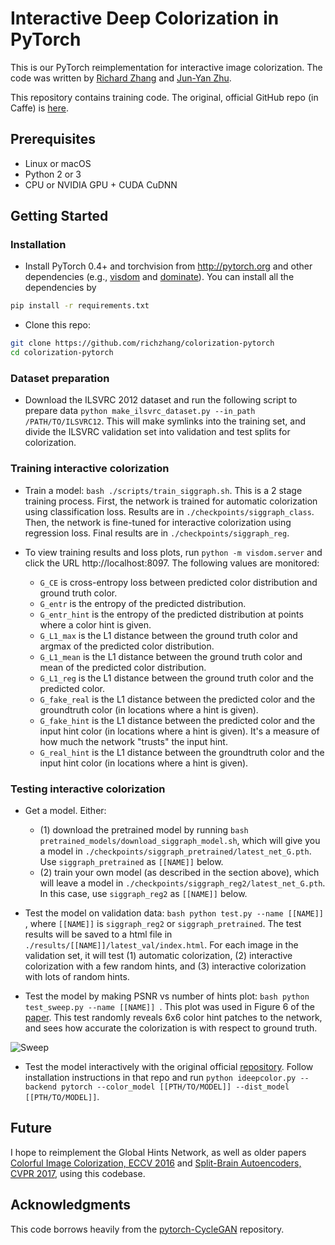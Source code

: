 # Interactive Deep Colorization in PyTorch

This is our PyTorch reimplementation for interactive image colorization. The code was written by [Richard Zhang](https://github.com/richzhang) and [Jun-Yan Zhu](https://github.com/junyanz).

This repository contains training code. The original, official GitHub repo (in Caffe) is [here](https://richzhang.github.io/ideepcolor/).


## Prerequisites
- Linux or macOS
- Python 2 or 3
- CPU or NVIDIA GPU + CUDA CuDNN

## Getting Started
### Installation
- Install PyTorch 0.4+ and torchvision from http://pytorch.org and other dependencies (e.g., [visdom](https://github.com/facebookresearch/visdom) and [dominate](https://github.com/Knio/dominate)). You can install all the dependencies by
```bash
pip install -r requirements.txt
```
- Clone this repo:
```bash
git clone https://github.com/richzhang/colorization-pytorch
cd colorization-pytorch
```

### Dataset preparation
- Download the ILSVRC 2012 dataset and run the following script to prepare data
```python make_ilsvrc_dataset.py --in_path /PATH/TO/ILSVRC12```. This will make symlinks into the training set, and divide the ILSVRC validation set into validation and test splits for colorization.

### Training interactive colorization
- Train a model: ```bash ./scripts/train_siggraph.sh```. This is a 2 stage training process. First, the network is trained for automatic colorization using classification loss. Results are in `./checkpoints/siggraph_class`. Then, the network is fine-tuned for interactive colorization using regression loss. Final results are in `./checkpoints/siggraph_reg`.

- To view training results and loss plots, run `python -m visdom.server` and click the URL http://localhost:8097. The following values are monitored:
    * `G_CE` is cross-entropy loss between predicted color distribution and ground truth color.
    * `G_entr` is the entropy of the predicted distribution.
    * `G_entr_hint` is the entropy of the predicted distribution at points where a color hint is given.
    * `G_L1_max` is the L1 distance between the ground truth color and argmax of the predicted color distribution.
    * `G_L1_mean` is the L1 distance between the ground truth color and mean of the predicted color distribution.
    * `G_L1_reg` is the L1 distance between the ground truth color and the predicted color.
    * `G_fake_real` is the L1 distance between the predicted color and the groundtruth color (in locations where a hint is given).
    * `G_fake_hint` is the L1 distance between the predicted color and the input hint color (in locations where a hint is given). It's a measure of how much the network "trusts" the input hint.
    * `G_real_hint` is the L1 distance between the groundtruth color and the input hint color (in locations where a hint is given).


### Testing interactive colorization
- Get a model. Either:
    * (1) download the pretrained model by running ```bash pretrained_models/download_siggraph_model.sh```, which will give you a model in `./checkpoints/siggraph_pretrained/latest_net_G.pth`. Use `siggraph_pretrained` as `[[NAME]]` below.
    * (2) train your own model (as described in the section above), which will leave a model in `./checkpoints/siggraph_reg2/latest_net_G.pth`. In this case, use `siggraph_reg2` as `[[NAME]]` below.

- Test the model on validation data: ```bash python test.py --name [[NAME]] ```, where ``[[NAME]]`` is `siggraph_reg2` or `siggraph_pretrained`. The test results will be saved to a html file in `./results/[[NAME]]/latest_val/index.html`. For each image in the validation set, it will test (1) automatic colorization, (2) interactive colorization with a few random hints, and (3) interactive colorization with lots of random hints.

- Test the model by making PSNR vs number of hints plot: ```bash python test_sweep.py --name [[NAME]] ```. This plot was used in Figure 6 of the [paper](https://arxiv.org/abs/1705.02999). This test randomly reveals 6x6 color hint patches to the network, and sees how accurate the colorization is with respect to ground truth.

![Sweep](./checkpoints/siggraph_pretrained)

- Test the model interactively with the original official [repository](https://github.com/junyanz/interactive-deep-colorization). Follow installation instructions in that repo and run `python ideepcolor.py --backend pytorch --color_model [[PTH/TO/MODEL]] --dist_model [[PTH/TO/MODEL]]`.

## Future

I hope to reimplement the Global Hints Network, as well as older papers [Colorful Image Colorization, ECCV 2016](https://github.com/richzhang/colorization) and [Split-Brain Autoencoders, CVPR 2017](https://github.com/richzhang/splitbrainauto), using this codebase.

## Acknowledgments
This code borrows heavily from the [pytorch-CycleGAN](https://github.com/junyanz/pytorch-CycleGAN-and-pix2pix) repository.
